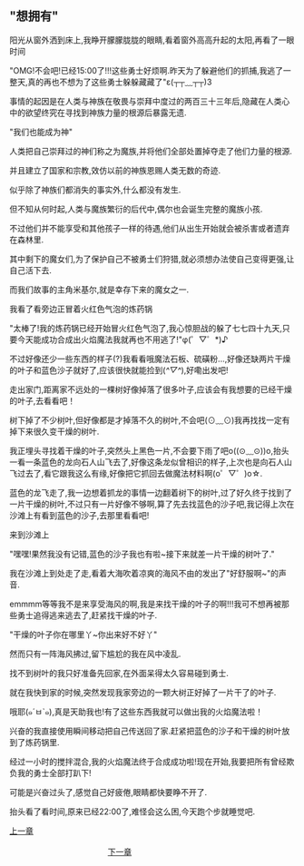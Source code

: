 ## "想拥有"

阳光从窗外洒到床上,我睁开朦朦胧胧的眼睛,看着窗外高高升起的太阳,再看了一眼时间

"OMG!不会吧!已经15:00了!!!这些勇士好烦啊.昨天为了躲避他们的抓捕,我逃了一整天,真的再也不想为了这些勇士躲躲藏藏了"ε(┬┬﹏┬┬)3


事情的起因是在人类与神族在敬畏与崇拜中度过的两百三十三年后,隐藏在人类心中的欲望终究在寻找到神族力量的根源后暴露无遗.

"我们也能成为神"

人类把自己崇拜过的神们称之为魔族,并将他们全部处置掉夺走了他们力量的根源.

并且建立了国家和宗教,效仿以前的神族恩赐人类无数的奇迹.

似乎除了神族们都消失的事实外,什么都没有发生.

但不知从何时起,人类与魔族繁衍的后代中,偶尔也会诞生完整的魔族小孩.

不过他们并不能享受和其他孩子一样的待遇,他们从出生开始就会被杀害或者遗弃在森林里.

其中剩下的魔女们,为了保护自己不被勇士们狩猎,就必须想办法使自己变得更强,让自己活下去.

而我们故事的主角米基尔,就是幸存下来的魔女之一.


我看了看旁边正冒着火红色气泡的炼药锅

"太棒了!我的炼药锅已经开始冒火红色气泡了,我心惊胆战的躲了七七四十九天,只要今天能成功合成出火焰魔法我就再也不用逃了!"φ(゜▽゜*)♪

不过好像还少一些东西的样子(?)我看看哦魔法石板、硫磺粉...,好像还缺两片干燥的叶子和蓝色沙子就好了,应该很快就能捡到(*^▽^*),好嘞出发吧!

走出家门,距离家不远处的一棵树好像掉落了很多叶子,应该会有我想要的已经干燥的叶子,去看看吧！

树下掉了不少树叶,但好像都是才掉落不久的树叶,不会吧(⊙﹏⊙)我再找找一定有掉下来很久变干燥的树叶.

我正埋头寻找着干燥的叶子,突然头上黑色一片,不会要下雨了吧o((⊙﹏⊙))o,抬头一看一条蓝色的龙向石人山飞去了,好像这条龙似曾相识的样子,上次也是向石人山飞过去了,看它跟我这么有缘,好像把它抓回去做魔法材料啊(o゜▽゜)o☆.

蓝色的龙飞走了,我一边想着抓龙的事情一边翻着树下的树叶,过了好久终于找到了一片干燥的树叶,不过只有一片好像不够啊,算了先去找蓝色的沙子吧,我记得上次在沙滩上有看到蓝色的沙子,去那里看看吧!

来到沙滩上

"嘿嘿!果然我没有记错,蓝色的沙子我也有啦~接下来就差一片干燥的树叶了."

我在沙滩上到处走了走,看着大海吹着凉爽的海风不由的发出了"好舒服啊~"的声音.

emmmm等等我不是来享受海风的啊,我是来找干燥的叶子的啊!!!我可不想再被那些勇士追得逃来逃去了,赶紧找干燥的叶子.

"干燥的叶子你在哪里丫~你出来好不好丫"

然而只有一阵海风拂过,留下尴尬的我在风中凌乱.

找不到树叶的我只好准备先回家,在外面呆得太久容易碰到勇士.

就在我快到家的时候,突然发现我家旁边的一颗大树正好掉了一片干了的叶子.

哦耶(๑´ㅂ`๑),真是天助我也!有了这些东西我就可以做出我的火焰魔法啦！

兴奋的我直接使用瞬间移动把自己传送回了家.赶紧把蓝色的沙子和干燥的树叶放到了炼药锅里.

经过一小时的搅拌混合,我的火焰魔法终于合成成功啦!现在开始,我要把所有曾经欺负我的勇士全部打趴下!

可能是兴奋过头了,感觉自己好疲倦,眼睛都快要睁不开了.

抬头看了看时间,原来已经22:00了,难怪会这么困,今天跑个步就睡觉吧.

[上一章](https://github.com/lrinQVQ/Witch-s-story/blob/master/Chapter1.md) &#160;&#160;&#160;&#160;&#160;&#160;&#160;&#160;&#160;&#160;&#160;&#160;&#160;&#160;&#160;&#160;&#160;&#160;&#160;&#160;&#160;&#160;&#160;&#160;&#160;&#160;&#160;&#160;&#160;&#160;&#160;&#160;&#160;&#160;&#160;&#160;&#160;&#160;&#160;&#160;&#160;&#160;&#160;&#160;&#160;&#160;&#160;&#160;&#160;&#160;&#160;&#160;&#160;&#160;&#160;&#160;&#160;&#160;&#160;&#160;&#160;&#160;&#160;&#160;&#160;&#160;&#160;&#160;&#160;&#160;&#160;&#160;&#160;&#160;&#160;&#160;&#160;&#160;&#160;&#160;&#160;&#160;&#160;&#160;&#160;&#160;&#160;&#160;&#160;&#160;&#160;&#160;&#160;&#160;&#160;&#160;&#160;&#160;&#160;&#160;&#160;&#160;&#160;&#160;&#160;&#160;&#160;&#160;&#160;&#160;&#160;&#160;&#160;&#160;&#160;&#160;&#160;&#160;&#160;&#160;&#160;&#160;&#160;&#160;&#160;&#160;&#160;&#160;&#160;&#160;&#160;&#160;&#160;&#160;&#160;&#160;&#160;&#160;&#160;&#160;&#160;&#160;&#160;&#160;&#160;&#160;&#160;&#160;&#160;&#160;&#160;&#160;&#160;&#160;&#160;&#160;&#160;&#160;&#160;&#160;&#160;&#160;&#160;&#160;&#160;&#160;&#160;&#160;&#160;&#160;&#160; [下一章](https://github.com/lrinQVQ/Witch-s-story/blob/master/Chapter3.md)
